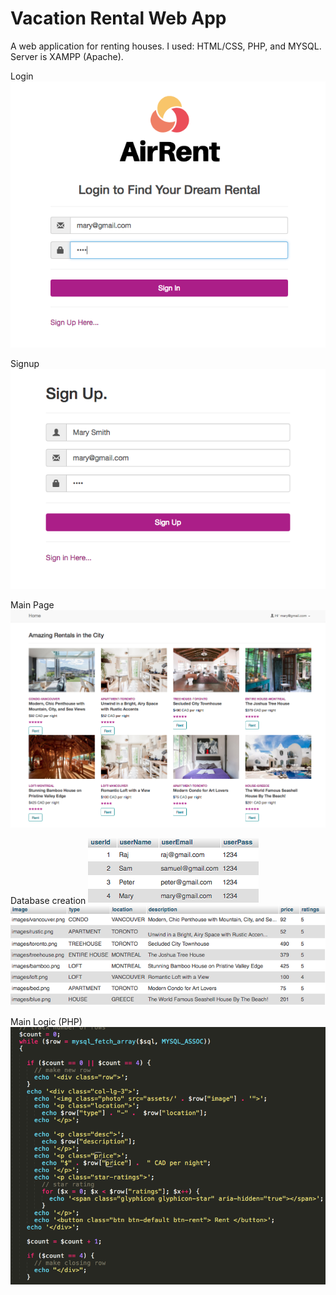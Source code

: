 # Vacation Rental Web App

A web application for renting houses. I used: HTML/CSS, PHP, and MYSQL.
Server is XAMPP (Apache).

Login
![alt text](screenshot/login.png)

Signup
![alt text](screenshot/signup.png)

Main Page
![alt text](screenshot/main.png)

Database creation
![alt text](screenshot/usertable.png)
![alt text](screenshot/rentaltable.png)

Main Logic (PHP)
![alt text](screenshot/code.png)



